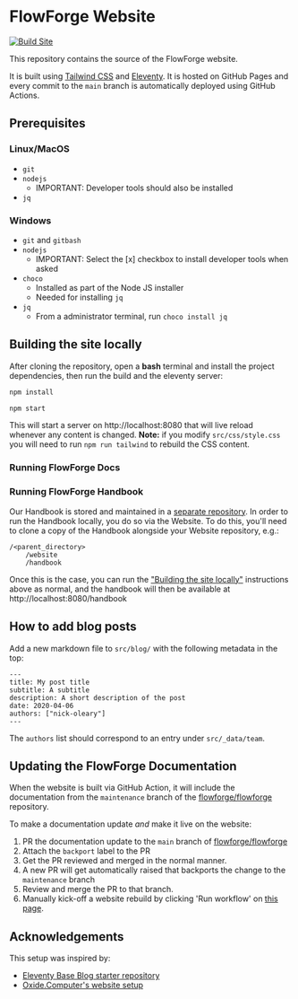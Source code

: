 # FlowForge Website

[![Build Site](https://github.com/flowforge/website/actions/workflows/build.yml/badge.svg?branch=main)](https://github.com/flowforge/website/actions/workflows/build.yml)

This repository contains the source of the FlowForge website.

It is built using [Tailwind CSS](https://tailwindcss.com/) and [Eleventy](https://www.11ty.dev/).
It is hosted on GitHub Pages and every commit to the `main` branch is automatically
deployed using GitHub Actions.

## Prerequisites 

### Linux/MacOS
* `git`
* `nodejs`
   * IMPORTANT: Developer tools should also be installed
* `jq`

### Windows
* `git` and `gitbash`
* `nodejs`
   * IMPORTANT: Select the [x] checkbox to install developer tools when asked
* `choco` 
   * Installed as part of the Node JS installer
   * Needed for installing `jq`
* `jq`
   * From a administrator terminal, run `choco install jq`

## Building the site locally

After cloning the repository, open a **bash** terminal and install the 
project dependencies, then run the build and the eleventy server:

```bash
npm install

npm start
```

This will start a server on http://localhost:8080 that will live reload whenever
any content is changed. **Note:** if you modify `src/css/style.css` you will need
to run `npm run tailwind` to rebuild the CSS content.

### Running FlowForge Docs

### Running FlowForge Handbook

Our Handbook is stored and maintained in a [separate repository](https://github.com/flowforge/handbook). In order to run the Handbook locally, you do so via the Website. To do this, you'll need to clone a copy of the Handbook alongside your Website repository, e.g.:

```
/<parent_directory>
    /website
    /handbook
```

Once this is the case, you can run the ["Building the site locally"](#building-the-site-locally) instructions above as normal, and the handbook will then be available at http://localhost:8080/handbook

## How to add blog posts

Add a new markdown file to `src/blog/` with the following metadata in the top:

```
---
title: My post title
subtitle: A subtitle
description: A short description of the post
date: 2020-04-06
authors: ["nick-oleary"]
---
```

The `authors` list should correspond to an entry under `src/_data/team`.

## Updating the FlowForge Documentation

When the website is built via GitHub Action, it will include the documentation
from the `maintenance` branch of the [flowforge/flowforge](https://github.com/flowforge/flowforge)
repository.

To make a documentation update *and* make it live on the website:

1. PR the documentation update to the `main` branch of [flowforge/flowforge](https://github.com/flowforge/flowforge)
2. Attach the `backport` label to the PR
3. Get the PR reviewed and merged in the normal manner.
4. A new PR will get automatically raised that backports the change to the `maintenance` branch
5. Review and merge the PR to that branch.
6. Manually kick-off a website rebuild by clicking 'Run workflow' on [this page](https://github.com/flowforge/website/actions/workflows/build.yml).

## Acknowledgements

This setup was inspired by:

 - [Eleventy Base Blog starter repository](https://github.com/11ty/eleventy-base-blog)
 - [Oxide.Computer's website setup](https://github.com/oxidecomputer/website)

